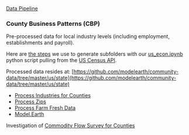 
[Data Pipeline](https://model.earth/data-pipeline)
<!--# Community Datasets -->

### County Business Patterns (CBP)
Pre-processed data for local industry levels (including employment, establishments and payroll).

<!-- https://github.com/modelearth/community-data/tree/master/ -->
Here are [the steps](process/python/bea) we use to generate subfolders with our [us_econ.ipynb](process/python/bea) python script pulling from the [US Census&nbsp;API](https://www.census.gov/data/developers/data-sets.html).

Processed data resides at:
[https://github.com/modelearth/community-data/tree/master/us/state](https://github.com/modelearth/community-data/tree/master/us/state) <span class="local" style="display:none">- <a href="us/state">view on localhost</a></span>

- [Process Industries for Counties](process/python/bea)
- [Process Zips](process/naics/)
- [Process Farm Fresh Data](process/python/farmfresh/)
- [Model.Earth](https://model.earth)

Investigation of [Commodity Flow Survey for Counties](https://github.com/modelearth/commodity-flow-survey)